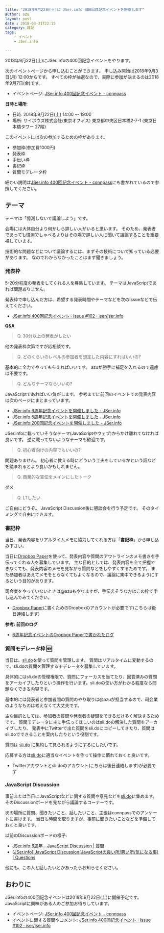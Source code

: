 ```yaml
---
title: "2018年9月22日(土)に JSer.info 400回目記念イベントを開催します"
author: azu
layout: post
date : 2018-08-31T22:15
category: 雑記
tags:
    - イベント
    - JSer.info

---
```



2018年9月22日(土)にJSer.infoの400回記念イベントをやります。

次のイベントページから申し込むことができます。
申し込み開始は2018年9月3日(月) 12:00からです。
すべての枠が抽選なので、実際に参加が決まるのは2018年9月7日(金)です。

- イベントページ: [JSer.info 400回記念イベント - connpass](https://jser.connpass.com/event/100092)

**日時と場所**:

- 日時: 2018年9月22日(土) 14:00 〜 19:00
- 場所: サイボウズ株式会社(東京オフィス) 東京都中央区日本橋2-7-1 (東京日本橋タワー 27階)

このイベントには次の参加するための枠があります。

- 参加枠(参加費1000円)
- 発表枠
- 手伝い枠
- 書紀枠
- 質問モデレータ枠

細かい説明は[JSer.info 400回記念イベント - connpass](https://jser.connpass.com/event/100092)にも書かれているので参照してください。


## テーマ

テーマは「憶測しないで議論しよう」です。

会場には大体自分より何かしら詳しい人がいると思います。
そのため、発表者であっても憶測でしゃべるよりはその場で詳しい人に聞いて議論することを重要視しています。

技術的な問題などについて議論するには、まずその技術について知っている必要があります。
なのでわからなかったことはまず聞きましょう。

### 発表枠

5-20分程度の発表をしてくれる人を募集しています。
テーマはJavaScriptであれば問題ありません。

発表枠で申し込んだ方は、希望する発表時間やテーマなどを次のIssueなどで伝えてください。

- [JSer.info 400回記念イベント · Issue #102 · jser/jser.info](https://github.com/jser/jser.info/issues/102)

**Q&A**

> Q. 30分以上の発表がしたい

他の発表枠次第ですが応相談です。

> Q. どのくらいのレベルの参加者を想定した内容にすればいいの?

基本的に全力でやってもらえればいいです。
azuが勝手に補足を入れるので遠慮は不要です。

> Q. どんなテーマならいいの?

JavaScriptであればいい気がします。
参考までに前回のイベントでの発表内容は次のページにまとまっています。

- [JSer.info 6周年記念イベントを開催しました - JSer.info](https://jser.info/2017/01/15/jser-info-6years/)
- [JSer.info 5周年記念イベントを開催しました - JSer.info](https://jser.info/2016/01/16/jser-5years/)
- [JSer.info 200回記念イベントを開催しました - JSer.info](https://jser.info/2014/11/02/jser200/)

JSer.infoに載っていそうなテーマ(JavaScriptやウェブ)からかけ離れてなければ良いです。
逆に載ってないようなテーマも歓迎です。

> Q. 初心者向けの内容でもいいの?

問題ありません。
初心者に教える時にどういう工夫をしているかという話などを踏まれるとより良いかもしれません。

> Q. 商業的な宣伝をメインにしたトーク

ダメ

> Q. LTしたい

ご自由にどうぞ。
JavaScript Discussion後に懇談会を行う予定です。
そのタイミングで自由にできます。

### 書記枠

当日、発表内容をリアルタイムメモに協力してくれる方は「**書記枠**」から申し込み下さい。

当日に[Dropbox Paper](https://www.dropbox.com/ja/paper)を使って、発表内容や質問のアウトラインのメモ書きを手伝ってくれる人を募集しています。
主な目的としては、発表内容を全て把握できなくても、発表内容のメモを見ながら質問などをしやすくするためです。
また参加者はあえてメモをとらなくてもよくなるので、議論に集中できるようにするという目的があります。

司会業をやっていないときは@azuもやりますが、手伝えそうな方はこの枠で申し込んでみてください。

- [Dropbox Paper](https://www.dropbox.com/ja/paper)に書くためのDropboxのアカウントが必要です(こちらは後日連絡します)

**参考: 前回のログ**

- [6周年記念イベントのDropbox Paperで書かれたログ](https://paper.dropbox.com/doc/JSer.info-6-4ko0NvdzqpYj5Rt6TvdJi)

### 質問モデレータ枠 🆕

当日は、[sli.do][]を使って質問を管理します。
質問はリアルタイムに変動するので、sli.doの質問を管理するモデレータを募集しています。

具体的にはsli.doの管理権限で、質問にフォーカスを当てたり、回答済みの質問をアーカイブしたりという操作を行います。sli.doの使い方がわかる程度なら問題なくできる内容です。

基本的には発表者と参加者間の質問のやり取りは@azuが担当するので、司会業のようなものは考えなくて大丈夫です。

主な目的としては、参加者の質問や発表者の疑問をできるだけ多く解決するためです。
質問モデレータに主に手伝ってほしいのはsli.doの解決した質問をアーカイブしたり、
発表中にTwitterで出た質問をsli.doにコピーしてきたり、質問はsli.doでできることを案内したりという役割です。

質問は [sli.do][] に集約して見られるようにするにしたいです。

応募する方は[sli.do][]に適当なイベントを作って操作に慣れておくと良いです。

- Twitterアカウントとsli.doのアカウント(こちらは後日連絡します)が必要です

### JavaScript Discussion

事前または当日にJavaScriptなどに関する質問や意見などを[sli.do](https://sli.do/)に集めます。そのDiscussionボードを見ながら議論するコーナーです。

次の場所に質問、聞きたいこと、話したいこと、主張はconnpassでのアンケートに書けます。
当日も時間を取りますが、事前に聞きたいことなどを準備しておくと良いです。

以前のDiscussionボードの様子:

- [JSer.info 6周年 - JavaScript Discussion | 質問](https://app.sli.do/event/bkry5ojl/questions)
- [\[JSer.info\] JavaScript Discussion(JavaScriptの良い所/悪い所/気になる事) | Questions](https://app.sli.do/event/0egbwyxz/questions)

他にも、この人と話したいとかあったらお知らせください。

## おわりに

JSer.infoの400回記念イベントは2018年9月22日(土)に開催予定です。
JavaScriptに興味がある人のご参加お待ちしています。

- イベントページ: [JSer.info 400回記念イベント - connpass](https://jser.connpass.com/event/100092)
- イベントに関する質問やコメント: [JSer.info 400回記念イベント · Issue #102 · jser/jser.info](https://github.com/jser/jser.info/issues/102)


[sli.do]: https://sli.do/


